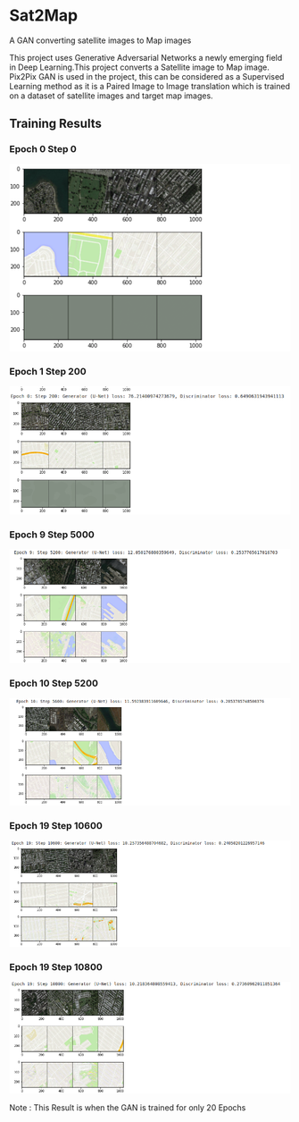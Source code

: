# Sat2Map
A GAN converting satellite images to Map images

This project uses Generative Adversarial Networks a newly emerging field in Deep Learning.This project converts a Satellite image to Map image. Pix2Pix GAN is used in the project, this can be considered as a Supervised Learning method as it is a Paired Image to Image translation which is trained on a dataset of satellite images and target map images.

## Training Results

### Epoch 0 Step 0
<img src="./images/0.png" />

### Epoch 1 Step 200
<img src="./images/1.png" />

### Epoch 9 Step 5000
<img src="./images/9.png" />

### Epoch 10 Step 5200
<img src="./images/10.png" />

### Epoch 19 Step 10600
<img src="./images/19.png" />

### Epoch 19 Step 10800
<img src="./images/20.png" />

Note : This Result is when the GAN is trained for only 20 Epochs 
